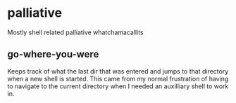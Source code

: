 # palliative
Mostly shell related palliative whatchamacallits

## go-where-you-were

Keeps track of what the last dir that was entered and jumps to that directory
when a new shell is started. This came from my normal frustration of having to
navigate to the current directory when I needed an auxilliary shell to work in.
